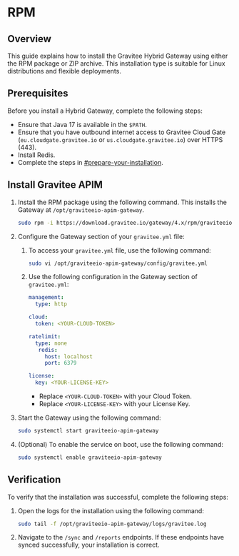 # RPM

## Overview

This guide explains how to install the Gravitee Hybrid Gateway using either the RPM package or ZIP archive. This installation type is suitable for Linux distributions and flexible deployments.

## Prerequisites

Before you install a Hybrid Gateway, complete the following steps:

* Ensure that Java 17 is available in the `$PATH`.
* Ensure that you have outbound internet access to Gravitee Cloud Gate (`eu.cloudgate.gravitee.io` or `us.cloudgate.gravitee.io`) over HTTPS (443).
* Install Redis.
* Complete the steps in [#prepare-your-installation](./#prepare-your-installation "mention").

## Install Gravitee APIM

1.  Install the RPM package using the following command. This installs the Gateway at `/opt/graviteeio-apim-gateway`.

    ```bash
    sudo rpm -i https://download.gravitee.io/gateway/4.x/rpm/graviteeio-apim-gateway-latest.rpm
    ```
2. Configure the Gateway section of your `gravitee.yml` file:
   1.  To access your `gravitee.yml` file, use the following command:

       ```bash
       sudo vi /opt/graviteeio-apim-gateway/config/gravitee.yml
       ```
   2.  Use the following configuration in the Gateway section of `gravitee.yml`:

       ```yaml
       management:
         type: http

       cloud:
         token: <YOUR-CLOUD-TOKEN>

       ratelimit:
         type: none
          redis:
            host: localhost
            port: 6379

       license:
         key: <YOUR-LICENSE-KEY>
       ```

       * Replace `<YOUR-CLOUD-TOKEN>` with your Cloud Token.&#x20;
       * Replace `<YOUR-LICENSE-KEY>` with your License Key.
3.  Start the Gateway using the following command:&#x20;

    ```bash
    sudo systemctl start graviteeio-apim-gateway
    ```
4.  (Optional) To enable the service on boot, use the following command:&#x20;

    ```bash
    sudo systemctl enable graviteeio-apim-gateway
    ```

## Verification

To verify that the installation was successful, complete the following steps:

1.  &#x20;Open the logs for the installation using the following command:

    ```bash
    sudo tail -f /opt/graviteeio-apim-gateway/logs/gravitee.log
    ```
2. Navigate to the `/sync` and `/reports` endpoints. If these endpoints have synced successfully, your installation is correct.
